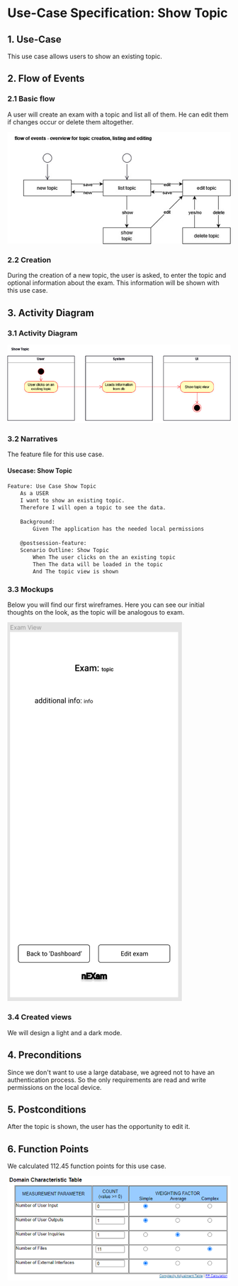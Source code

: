 # Use-Case Specification: Show Topic

## 1. Use-Case
This use case allows users to show an existing topic.

## 2. Flow of Events
### 2.1 Basic flow
A user will create an exam with a topic and list all of them. He can edit them if changes occur or delete them altogether.

![Basic Flow](https://github.com/nEXam-App/nEXam-doc/blob/861925ad9fd5208579205441ed99b85b9dc07c43/diagrams/nEXam-basic%20flow%20topic.jpg)

### 2.2 Creation
During the creation of a new topic, the user is asked, to enter the topic and optional information about the exam. This information will be shown with this use case.

## 3. Activity Diagram
### 3.1 Activity Diagram
![Activity Diagram](https://github.com/nEXam-App/nEXam-doc/blob/ad7ca060f4a6e9fb497dceb4d3a9f3b8aff8e19f/diagrams/activity%20diagram/nEXam-activity%20diagram%20ShowTopic.jpg)

### 3.2 Narratives
The feature file for this use case.
#### Usecase: Show Topic
```Gherkin
Feature: Use Case Show Topic
    As a USER 
    I want to show an existing topic.
    Therefore I will open a topic to see the data.

    Background:
        Given The application has the needed local permissions

    @postsession-feature:
    Scenario Outline: Show Topic
        When The user clicks on the an existing topic
        Then The data will be loaded in the topic
        And The topic view is shown
```

### 3.3 Mockups

Below you will find our first wireframes. Here you can see our initial thoughts on the look, as the topic will be analogous to exam.

![Show exam](https://github.com/nEXam-App/nEXam-doc/blob/ad7ca060f4a6e9fb497dceb4d3a9f3b8aff8e19f/wireframes/exam%20view.PNG)

### 3.4 Created views

We will design a light and a dark mode.

<!--<img src="https://github.com/nEXam-App/nEXam-doc/blob/main/wireframes/create%20exam.png" alt="drawing" width="350"/>
<img src="https://github.com/nEXam-App/nEXam-doc/blob/main/wireframes/create%20exam%20light.png" alt="drawing" width="350"/>-->

## 4. Preconditions

Since we don't want to use a large database, we agreed not to have an authentication process. So the only requirements are read and write permissions on the local device.

## 5. Postconditions
After the topic is shown, the user has the opportunity to edit it.

## 6. Function Points
We calculated 112.45 function points for this use case.

![Function Points](https://github.com/nEXam-App/nEXam-doc/blob/ad7ca060f4a6e9fb497dceb4d3a9f3b8aff8e19f/diagrams/FP/FPShowTopic.PNG)
